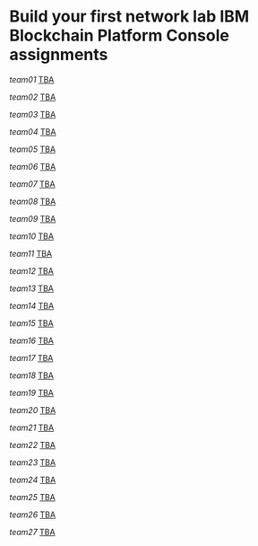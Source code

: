 
# Build your first network lab  IBM Blockchain Platform Console assignments

*team01* [TBA](https://workshop-01-ibp-console-console.apps.atsocpd3.dmz)

*team02* [TBA](https://workshop-02-ibp-console-console.apps.atsocpd3.dmz)

*team03* [TBA](https://workshop-03-ibp-console-console.apps.atsocpd3.dmz)

*team04* [TBA](https://workshop-04-ibp-console-console.apps.atsocpd3.dmz)

*team05* [TBA](https://workshop-05-ibp-console-console.apps.atsocpd3.dmz)

*team06* [TBA](https://workshop-06-ibp-console-console.apps.atsocpd3.dmz)

*team07* [TBA](https://workshop-07-ibp-console-console.apps.atsocpd3.dmz)

*team08* [TBA](https://workshop-08-ibp-console-console.apps.atsocpd3.dmz)

*team09* [TBA](https://workshop-09-ibp-console-console.apps.atsocpd3.dmz)

*team10* [TBA](https://workshop-10-ibp-console-console.apps.atsocpd3.dmz)

*team11* [TBA](https://workshop-11-ibp-console-console.apps.atsocpd3.dmz)

*team12* [TBA](https://workshop-12-ibp-console-console.apps.atsocpd3.dmz)

*team13* [TBA](https://workshop-13-ibp-console-console.apps.atsocpd3.dmz)

*team14* [TBA](https://workshop-14-ibp-console-console.apps.atsocpd3.dmz)

*team15* [TBA](https://workshop-15-ibp-console-console.apps.atsocpd3.dmz)

*team16* [TBA](https://workshop-16-ibp-console-console.apps.atsocpd3.dmz)

*team17* [TBA](https://workshop-17-ibp-console-console.apps.atsocpd3.dmz)

*team18* [TBA](https://workshop-18-ibp-console-console.apps.atsocpd3.dmz)

*team19* [TBA](https://workshop-19-ibp-console-console.apps.atsocpd3.dmz)

*team20* [TBA](https://workshop-20-ibp-console-console.apps.atsocpd3.dmz)

*team21* [TBA](https://workshop-21-ibp-console-console.apps.atsocpd3.dmz)

*team22* [TBA](https://workshop-22-ibp-console-console.apps.atsocpd3.dmz)

*team23* [TBA](https://workshop-23-ibp-console-console.apps.atsocpd3.dmz)

*team24* [TBA](https://workshop-24-ibp-console-console.apps.atsocpd3.dmz)

*team25* [TBA](https://workshop-25-ibp-console-console.apps.atsocpd3.dmz)

*team26* [TBA](https://workshop-26-ibp-console-console.apps.atsocpd3.dmz)

*team27* [TBA](https://workshop-27-ibp-console-console.apps.atsocpd3.dmz)
